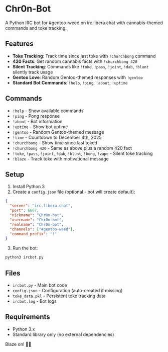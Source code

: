 # Chr0n-Bot

A Python IRC bot for #gentoo-weed on irc.libera.chat with cannabis-themed commands and toke tracking.

## Features

- **Toke Tracking**: Track time since last toke with `!churchbong` command
- **420 Facts**: Get random cannabis facts with `!churchbong 420`
- **Silent Tracking**: Commands like `!toke`, `!pass`, `!joint`, `!dab`, `!blunt` silently track usage
- **Gentoo Love**: Random Gentoo-themed responses with `!gentoo`
- **Standard Bot Commands**: `!help`, `!ping`, `!about`, `!uptime`

## Commands

- `!help` - Show available commands
- `!ping` - Pong response
- `!about` - Bot information
- `!uptime` - Show bot uptime
- `!gentoo` - Random Gentoo-themed message
- `!time` - Countdown to December 4th, 2025
- `!churchbong` - Show time since last toked
- `!churchbong 420` - Same as above plus a random 420 fact
- `!toke`, `!pass`, `!joint`, `!dab`, `!blunt`, `!bong`, `!vape` - Silent toke tracking
- `!blaze` - Track toke with motivational message

## Setup

1. Install Python 3
2. Create a `config.json` file (optional - bot will create default):

```json
{
  "server": "irc.libera.chat",
  "port": 6667,
  "nickname": "Chr0n-bot",
  "username": "Chr0n-bot", 
  "realname": "Chr0n-bot",
  "channels": ["#gentoo-weed"],
  "command_prefix": "!"
}
```

3. Run the bot:
```bash
python3 ircbot.py
```

## Files

- `ircbot.py` - Main bot code
- `config.json` - Configuration (auto-created if missing)
- `toke_data.pkl` - Persistent toke tracking data
- `ircbot.log` - Bot logs

## Requirements

- Python 3.x
- Standard library only (no external dependencies)

Blaze on! 🔔💨